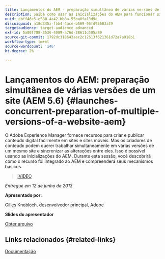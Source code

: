 ```yaml
---
title: Lançamentos do AEM - preparação simultânea de várias versões de um site (AEM 5.6)
description: Saiba como usar as Inicializações do AEM para funcionar simultaneamente em várias versões de um mesmo site e sincronizar as alterações entre elas. Descubra como o AEM Launches foi integrado ao AEM e saiba mais sobre seus mecanismos básicos.
uuid: ebff46e5-e580-4a42-bb8a-55ea0fa13d9e
discoiquuid: a18d345a-fbb4-4ace-b569-96fd95503a39
targetaudience: target-audience advanced
exl-id: 5a80f708-3536-4009-a76d-38611d505a89
source-git-commit: 1792dc318643aec2c12613f621361d72a7a918b1
workflow-type: tm+mt
source-wordcount: '146'
ht-degree: 2%

---
```


# Lançamentos do AEM: preparação simultânea de várias versões de um site (AEM 5.6) {#launches-concurrent-preparation-of-multiple-versions-of-a-website-aem}

O Adobe Experience Manager fornece recursos para criar e publicar conteúdo digital facilmente em sites e sites móveis. Mas os criadores de conteúdo podem querer trabalhar simultaneamente em várias versões de um mesmo site e sincronizar as alterações entre eles. Isso é possível usando as Inicializações do AEM. Durante esta sessão, você descobrirá como o recurso foi integrado ao AEM e compreenderá seus mecanismos básicos.

>[!VIDEO](https://video.tv.adobe.com/v/19579/?quality=9)

*Entregue em 12 de junho de 2013*

**Apresentado por:**

Gilles Knobloch, desenvolvedor principal, Adobe

**Slides do apresentador**

[Obter arquivo](assets/2013-06-12-launches-cqgems.pdf)

## Links relacionados {#related-links}

[Documentação](https://docs.adobe.com/docs/en/cq/current/wcm/launches.html)

<!--
[Get back to the Overview](https://helpx.adobe.com/experience-manager/kt/eseminars/gems/aem-index.html)
-->
